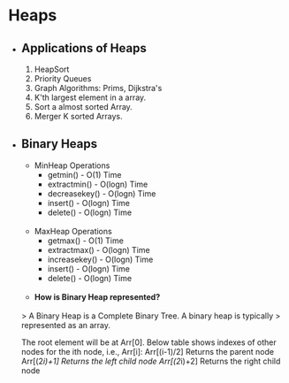 # Heaps
- ## Applications of Heaps
  1. HeapSort
  2. Priority Queues
  3. Graph Algorithms: Prims, Dijkstra's
  4. K'th largest element in a array.
  5. Sort a almost sorted Array.
  6. Merger K sorted Arrays.
  

- ## Binary Heaps
  - MinHeap Operations
       - getmin() - O(1) Time
       - extractmin() - O(logn) Time
       - decreasekey() - O(logn) Time
       - insert() - O(logn) Time
       - delete() - O(logn) Time
       <br/>
  - MaxHeap Operations
       - getmax() - O(1) Time
       - extractmax() - O(logn) Time
       - increasekey() - O(logn) Time
       - insert() - O(logn) Time
       - delete() - O(logn) Time
       <br />
  - **How is Binary Heap represented?**
  <br />
    > A Binary Heap is a Complete Binary Tree. A binary heap is typically
    > represented as an array.
    
     The root element will be at Arr[0].
     Below table shows indexes of other nodes for the ith node, i.e., Arr[i]:
     Arr[(i-1)/2]	Returns the parent node
     Arr[(2*i)+1]	Returns the left child node
     Arr[(2*i)+2]	Returns the right child node